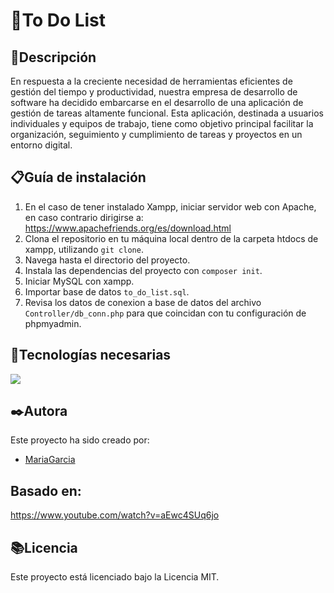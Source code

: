 
<h1>📅To Do List</h1>

## 💬Descripción
En respuesta a la creciente necesidad de herramientas eficientes de gestión
del tiempo y productividad, nuestra empresa de desarrollo de software ha
decidido embarcarse en el desarrollo de una aplicación de gestión de tareas
altamente funcional. Esta aplicación, destinada a usuarios individuales y
equipos de trabajo, tiene como objetivo principal facilitar la organización,
seguimiento y cumplimiento de tareas y proyectos en un entorno digital.


## 📋Guía de instalación 

1. En el caso de tener instalado Xampp, iniciar servidor web con Apache, en caso contrario dirigirse a: https://www.apachefriends.org/es/download.html
2. Clona el repositorio en tu máquina local dentro de la carpeta htdocs de xampp, utilizando `git clone`.
2. Navega hasta el directorio del proyecto.
3. Instala las dependencias del proyecto con `composer init`.
5. Iniciar MySQL con xampp.
6. Importar base de datos `to_do_list.sql`.
7. Revisa los datos de conexion a base de datos del archivo `Controller/db_conn.php` para que coincidan con tu configuración de phpmyadmin.

## 🔭Tecnologías necesarias
<img src="https://skillicons.dev/icons?i=html,css,js,php,mysql,)](https://skillicons.dev"/>

## ✒️Autora

Este proyecto ha sido creado por:
-  [MariaGarcia](https://github.com/MariaGarciaJordan)

## Basado en:

https://www.youtube.com/watch?v=aEwc4SUq6jo

## 📚Licencia

Este proyecto está licenciado bajo la Licencia MIT. 

